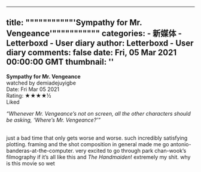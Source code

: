 
---
title: """""""""""'Sympathy for Mr. Vengeance'"""""""""""
categories: 
    - 新媒体
    - Letterboxd - User diary
author: Letterboxd - User diary
comments: false
date: Fri, 05 Mar 2021 00:00:00 GMT
thumbnail: ''
---

<div>   
<b>Sympathy for Mr. Vengeance</b><br>watched by demiadejuyigbe<br>Date: Fri Mar 05 2021<br>Rating:  ★★★★½ <br>Liked<br>








<div>



<div><p><i>“Whenever Mr. Vengeance’s not on screen, all the other characters should be asking, ‘Where’s Mr. Vengeance?’”</i></p><p><br>just a bad time that only gets worse and worse. such incredibly satisfying plotting. framing and the shot composition in general made me go antonio-banderas-at-the-computer. very excited to go through park chan-wook’s filmography if it’s all like this and <i>The Handmaiden</i>! extremely my shit. why is this movie so wet</p></div>

</div>
  
</div>
            